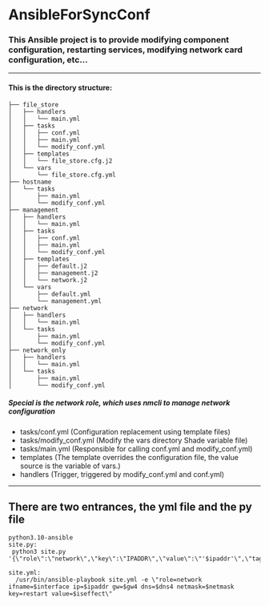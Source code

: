 # AnsibleForSyncConf

### This Ansible project is to provide modifying component configuration, restarting services, modifying network card configuration, etc...
---
#### This is the directory structure:
```
├── file_store
│   ├── handlers
│   │   └── main.yml
│   ├── tasks
│   │   ├── conf.yml
│   │   ├── main.yml
│   │   └── modify_conf.yml
│   ├── templates
│   │   └── file_store.cfg.j2
│   └── vars
│       └── file_store.cfg.yml
├── hostname
│   └── tasks
│       ├── main.yml
│       └── modify_conf.yml
├── management
│   ├── handlers
│   │   └── main.yml
│   ├── tasks
│   │   ├── conf.yml
│   │   ├── main.yml
│   │   └── modify_conf.yml
│   ├── templates
│   │   ├── default.j2
│   │   ├── management.j2
│   │   └── network.j2
│   └── vars
│       ├── default.yml
│       └── management.yml
├── network
│   ├── handlers
│   │   └── main.yml
│   └── tasks
│       ├── main.yml
│       └── modify_conf.yml
├── network_only
│   ├── handlers
│   │   └── main.yml
│   └── tasks
│       ├── main.yml
│       └── modify_conf.yml

```  
##### Special is the network role, which uses nmcli to manage network configuration
* tasks/conf.yml (Configuration replacement using template files)
* tasks/modify_conf.yml (Modify the vars directory Shade variable file)
* tasks/main.yml (Responsible for calling conf.yml and modify_conf.yml)
* templates (The template overrides the configuration file, the value source is the variable of vars.)
* handlers (Trigger, triggered by modify_conf.yml and conf.yml)

---
## There are two entrances, the yml file and the py file
```
python3.10-ansible
site.py:
 python3 site.py '{\"role\":\"network\",\"key\":\"IPADDR\",\"value\":\"'$ipaddr'\",\"tags\":\"ansible_hosts\"}'
```
```
site.yml:
  /usr/bin/ansible-playbook site.yml -e \"role=network ifname=$interface ip=$ipaddr gw=$gw4 dns=$dns4 netmask=$netmask key=restart value=$iseffect\"
```
